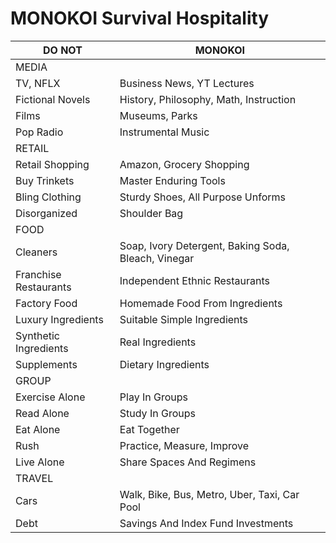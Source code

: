 # MONOKOI Survival Hospitality

| DO NOT                  | MONOKOI                       |
| ---------               | ----------------------------- |
| MEDIA                   |
  TV, NFLX                | Business News, YT Lectures
  Fictional Novels        | History, Philosophy, Math, Instruction
  Films                   | Museums, Parks
  Pop Radio               | Instrumental Music
| RETAIL                  |
  Retail Shopping         | Amazon, Grocery Shopping
  Buy Trinkets            | Master Enduring Tools
  Bling Clothing          | Sturdy Shoes, All Purpose Unforms
  Disorganized            | Shoulder Bag
| FOOD                    |                        |
  Cleaners                | Soap, Ivory Detergent, Baking Soda, Bleach, Vinegar
  Franchise Restaurants   | Independent Ethnic Restaurants
  Factory Food            | Homemade Food From Ingredients
  Luxury Ingredients      | Suitable Simple Ingredients
  Synthetic Ingredients   | Real Ingredients
  Supplements             | Dietary Ingredients
 | GROUP                  |
  Exercise Alone          | Play In Groups
  Read Alone              | Study In Groups
  Eat Alone               | Eat Together
  Rush                    | Practice, Measure, Improve
  Live Alone              | Share Spaces And Regimens
| TRAVEL                  |
  Cars                    | Walk, Bike, Bus, Metro, Uber, Taxi, Car Pool 
  Debt                    | Savings And Index Fund Investments
  
